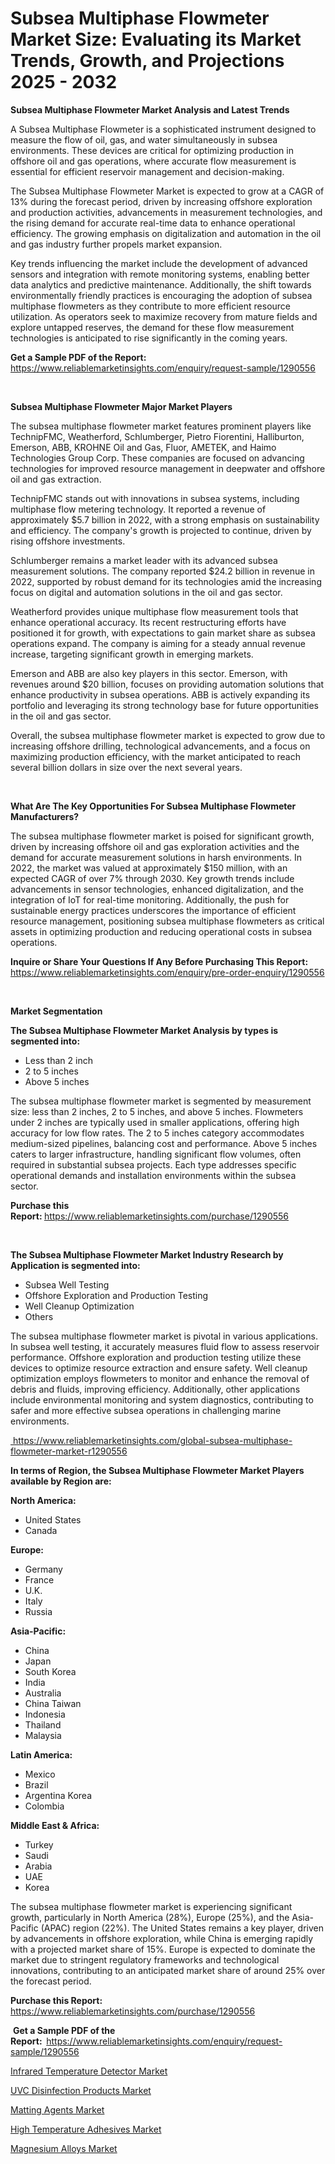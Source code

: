 <p><h1>Subsea Multiphase Flowmeter Market Size: Evaluating its Market Trends, Growth, and Projections 2025 - 2032</h1></p><p><strong>Subsea Multiphase Flowmeter Market Analysis and Latest Trends</strong></p>
<p><p>A Subsea Multiphase Flowmeter is a sophisticated instrument designed to measure the flow of oil, gas, and water simultaneously in subsea environments. These devices are critical for optimizing production in offshore oil and gas operations, where accurate flow measurement is essential for efficient reservoir management and decision-making.</p><p>The Subsea Multiphase Flowmeter Market is expected to grow at a CAGR of 13% during the forecast period, driven by increasing offshore exploration and production activities, advancements in measurement technologies, and the rising demand for accurate real-time data to enhance operational efficiency. The growing emphasis on digitalization and automation in the oil and gas industry further propels market expansion.</p><p>Key trends influencing the market include the development of advanced sensors and integration with remote monitoring systems, enabling better data analytics and predictive maintenance. Additionally, the shift towards environmentally friendly practices is encouraging the adoption of subsea multiphase flowmeters as they contribute to more efficient resource utilization. As operators seek to maximize recovery from mature fields and explore untapped reserves, the demand for these flow measurement technologies is anticipated to rise significantly in the coming years.</p></p>
<p><strong>Get a Sample PDF of the Report:&nbsp;</strong> <a href="https://www.reliablemarketinsights.com/enquiry/request-sample/1290556?utm_campaign=2217&utm_medium=2&utm_source=Github&utm_content=ia&utm_term=16022025&utm_id=subsea-multiphase-flowmeter">https://www.reliablemarketinsights.com/enquiry/request-sample/1290556</a></p>
<p>&nbsp;</p>
<p><strong>Subsea Multiphase Flowmeter Major Market Players</strong></p>
<p><p>The subsea multiphase flowmeter market features prominent players like TechnipFMC, Weatherford, Schlumberger, Pietro Fiorentini, Halliburton, Emerson, ABB, KROHNE Oil and Gas, Fluor, AMETEK, and Haimo Technologies Group Corp. These companies are focused on advancing technologies for improved resource management in deepwater and offshore oil and gas extraction.</p><p>TechnipFMC stands out with innovations in subsea systems, including multiphase flow metering technology. It reported a revenue of approximately $5.7 billion in 2022, with a strong emphasis on sustainability and efficiency. The company's growth is projected to continue, driven by rising offshore investments.</p><p>Schlumberger remains a market leader with its advanced subsea measurement solutions. The company reported $24.2 billion in revenue in 2022, supported by robust demand for its technologies amid the increasing focus on digital and automation solutions in the oil and gas sector.</p><p>Weatherford provides unique multiphase flow measurement tools that enhance operational accuracy. Its recent restructuring efforts have positioned it for growth, with expectations to gain market share as subsea operations expand. The company is aiming for a steady annual revenue increase, targeting significant growth in emerging markets.</p><p>Emerson and ABB are also key players in this sector. Emerson, with revenues around $20 billion, focuses on providing automation solutions that enhance productivity in subsea operations. ABB is actively expanding its portfolio and leveraging its strong technology base for future opportunities in the oil and gas sector.</p><p>Overall, the subsea multiphase flowmeter market is expected to grow due to increasing offshore drilling, technological advancements, and a focus on maximizing production efficiency, with the market anticipated to reach several billion dollars in size over the next several years.</p></p>
<p>&nbsp;</p>
<p><strong>What Are The Key Opportunities For Subsea Multiphase Flowmeter Manufacturers?</strong></p>
<p><p>The subsea multiphase flowmeter market is poised for significant growth, driven by increasing offshore oil and gas exploration activities and the demand for accurate measurement solutions in harsh environments. In 2022, the market was valued at approximately $150 million, with an expected CAGR of over 7% through 2030. Key growth trends include advancements in sensor technologies, enhanced digitalization, and the integration of IoT for real-time monitoring. Additionally, the push for sustainable energy practices underscores the importance of efficient resource management, positioning subsea multiphase flowmeters as critical assets in optimizing production and reducing operational costs in subsea operations.</p></p>
<p><strong>Inquire or Share Your Questions If Any Before Purchasing This Report:</strong> <a href="https://www.reliablemarketinsights.com/enquiry/pre-order-enquiry/1290556?utm_campaign=2217&utm_medium=2&utm_source=Github&utm_content=ia&utm_term=16022025&utm_id=subsea-multiphase-flowmeter">https://www.reliablemarketinsights.com/enquiry/pre-order-enquiry/1290556</a></p>
<p>&nbsp;</p>
<p><strong>Market Segmentation</strong></p>
<p><strong>The Subsea Multiphase Flowmeter Market Analysis by types is segmented into:</strong></p>
<p><ul><li>Less than 2 inch</li><li>2 to 5 inches</li><li>Above 5 inches</li></ul></p>
<p><p>The subsea multiphase flowmeter market is segmented by measurement size: less than 2 inches, 2 to 5 inches, and above 5 inches. Flowmeters under 2 inches are typically used in smaller applications, offering high accuracy for low flow rates. The 2 to 5 inches category accommodates medium-sized pipelines, balancing cost and performance. Above 5 inches caters to larger infrastructure, handling significant flow volumes, often required in substantial subsea projects. Each type addresses specific operational demands and installation environments within the subsea sector.</p></p>
<p><strong>Purchase this Report:&nbsp;</strong><a href="https://www.reliablemarketinsights.com/purchase/1290556?utm_campaign=2217&utm_medium=2&utm_source=Github&utm_content=ia&utm_term=16022025&utm_id=subsea-multiphase-flowmeter">https://www.reliablemarketinsights.com/purchase/1290556</a></p>
<p>&nbsp;</p>
<p><strong>The Subsea Multiphase Flowmeter Market Industry Research by Application is segmented into:</strong></p>
<p><ul><li>Subsea Well Testing</li><li>Offshore Exploration and Production Testing</li><li>Well Cleanup Optimization</li><li>Others</li></ul></p>
<p><p>The subsea multiphase flowmeter market is pivotal in various applications. In subsea well testing, it accurately measures fluid flow to assess reservoir performance. Offshore exploration and production testing utilize these devices to optimize resource extraction and ensure safety. Well cleanup optimization employs flowmeters to monitor and enhance the removal of debris and fluids, improving efficiency. Additionally, other applications include environmental monitoring and system diagnostics, contributing to safer and more effective subsea operations in challenging marine environments.</p></p>
<p><a href="https://www.reliablemarketinsights.com/global-subsea-multiphase-flowmeter-market-r1290556?utm_campaign=2217&utm_medium=2&utm_source=Github&utm_content=ia&utm_term=16022025&utm_id=subsea-multiphase-flowmeter">&nbsp;https://www.reliablemarketinsights.com/global-subsea-multiphase-flowmeter-market-r1290556</a></p>
<p><strong>In terms of Region, the Subsea Multiphase Flowmeter Market Players available by Region are:</strong></p>
<p>
    <p> <strong> North America: </strong>
        <ul>
            <li>United States</li>
            <li>Canada</li>
        </ul>
        </p> 
    <p> <strong> Europe: </strong>
        <ul>
            <li>Germany</li>
            <li>France</li>
            <li>U.K.</li>
            <li>Italy</li>
            <li>Russia</li>
        </ul>
        </p> 
    <p> <strong> Asia-Pacific: </strong>
        <ul>
            <li>China</li>
            <li>Japan</li>
            <li>South Korea</li>
            <li>India</li>
            <li>Australia</li>
            <li>China Taiwan</li>
            <li>Indonesia</li>
            <li>Thailand</li>
            <li>Malaysia</li>
        </ul>
        </p> 
    <p> <strong> Latin America: </strong>
        <ul>
            <li>Mexico</li>
            <li>Brazil</li>
            <li>Argentina Korea</li>
            <li>Colombia</li>
        </ul>
        </p> 
    <p> <strong> Middle East & Africa: </strong>
        <ul>
            <li>Turkey</li>
            <li>Saudi</li>
            <li>Arabia</li>
            <li>UAE</li>
            <li>Korea</li>
        </ul>
    </p>
    </p>
<p><p>The subsea multiphase flowmeter market is experiencing significant growth, particularly in North America (28%), Europe (25%), and the Asia-Pacific (APAC) region (22%). The United States remains a key player, driven by advancements in offshore exploration, while China is emerging rapidly with a projected market share of 15%. Europe is expected to dominate the market due to stringent regulatory frameworks and technological innovations, contributing to an anticipated market share of around 25% over the forecast period.</p></p>
<p><strong>Purchase this Report: </strong><a href="https://www.reliablemarketinsights.com/purchase/1290556?utm_campaign=2217&utm_medium=2&utm_source=Github&utm_content=ia&utm_term=16022025&utm_id=subsea-multiphase-flowmeter">https://www.reliablemarketinsights.com/purchase/1290556</a></p>
<p>&nbsp;<strong>Get a Sample PDF of the Report:&nbsp;&nbsp;</strong><a href="https://www.reliablemarketinsights.com/enquiry/request-sample/1290556?utm_campaign=2217&utm_medium=2&utm_source=Github&utm_content=ia&utm_term=16022025&utm_id=subsea-multiphase-flowmeter">https://www.reliablemarketinsights.com/enquiry/request-sample/1290556</a></p>
<p><strong></strong></p>
<p><p><a href="https://github.com/stillsfloria19981/Market-Research-Report-List-1/blob/main/infrared-temperature-detector-market.md?utm_campaign=2217&utm_medium=2&utm_source=Github&utm_content=ia&utm_term=16022025&utm_id=subsea-multiphase-flowmeter">Infrared Temperature Detector Market</a></p><p><a href="https://github.com/gukenneth26571/Market-Research-Report-List-1/blob/main/uvc-disinfection-products-market.md?utm_campaign=2217&utm_medium=2&utm_source=Github&utm_content=ia&utm_term=16022025&utm_id=subsea-multiphase-flowmeter">UVC Disinfection Products Market</a></p><p><a href="https://www.linkedin.com/pulse/matting-agents-market-outlook-2025-2032-trends-size-projected-kmkmc?utm_campaign=2217&utm_medium=2&utm_source=Github&utm_content=ia&utm_term=16022025&utm_id=subsea-multiphase-flowmeter">Matting Agents Market</a></p><p><a href="https://www.linkedin.com/pulse/technology-functions-growth-high-temperature-adhesives-market-0eh0c?utm_campaign=2217&utm_medium=2&utm_source=Github&utm_content=ia&utm_term=16022025&utm_id=subsea-multiphase-flowmeter">High Temperature Adhesives Market</a></p><p><a href="https://www.linkedin.com/pulse/detailed-examination-magnesium-alloys-market-macro-overview-1oldc?utm_campaign=2217&utm_medium=2&utm_source=Github&utm_content=ia&utm_term=16022025&utm_id=subsea-multiphase-flowmeter">Magnesium Alloys Market</a></p></p>
